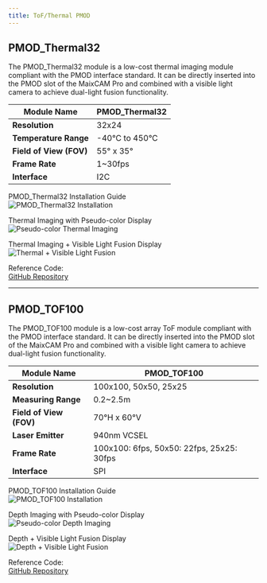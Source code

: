 ```yaml
---
title: ToF/Thermal PMOD
---
```


## PMOD_Thermal32

The PMOD_Thermal32 module is a low-cost thermal imaging module compliant with the PMOD interface standard. It can be directly inserted into the PMOD slot of the MaixCAM Pro and combined with a visible light camera to achieve dual-light fusion functionality.

| **Module Name** | PMOD_Thermal32      |
|------------------|---------------------|
| **Resolution**   | 32x24              |
| **Temperature Range** | -40°C to 450°C  |
| **Field of View (FOV)** | 55° x 35°     |
| **Frame Rate**   | 1~30fps            |
| **Interface**    | I2C                |

PMOD_Thermal32 Installation Guide  
![PMOD_Thermal32 Installation](../../assets/maixcam/pmod_thermal32.jpg)

Thermal Imaging with Pseudo-color Display  
![Pseudo-color Thermal Imaging](../../assets/maixcam/th32_1.jpg)

Thermal Imaging + Visible Light Fusion Display  
![Thermal + Visible Light Fusion](../../assets/maixcam/th32_2.jpg)

Reference Code:  
[GitHub Repository](https://github.com/sipeed/MaixPy/blob/main/examples/ext_dev/sensors/thermography_mlx90640/mlx90640_example.py)

---

## PMOD_TOF100

The PMOD_TOF100 module is a low-cost array ToF module compliant with the PMOD interface standard. It can be directly inserted into the PMOD slot of the MaixCAM Pro and combined with a visible light camera to achieve dual-light fusion functionality.

| **Module Name** | PMOD_TOF100         |
|------------------|---------------------|
| **Resolution**   | 100x100, 50x50, 25x25 |
| **Measuring Range** | 0.2~2.5m         |
| **Field of View (FOV)** | 70°H x 60°V   |
| **Laser Emitter** | 940nm VCSEL       |
| **Frame Rate**    | 100x100: 6fps, 50x50: 22fps, 25x25: 30fps |
| **Interface**     | SPI                |

PMOD_TOF100 Installation Guide  
![PMOD_TOF100 Installation](../../assets/maixcam/pmod_tof100.jpg)

Depth Imaging with Pseudo-color Display  
![Pseudo-color Depth Imaging](../../assets/maixcam/tof100_1.jpg)

Depth + Visible Light Fusion Display  
![Depth + Visible Light Fusion](../../assets/maixcam/tof100_2.jpg)

Reference Code:  
[GitHub Repository](https://github.com/sipeed/MaixPy/blob/main/examples/ext_dev/sensors/tof100/tof100_example.py)
